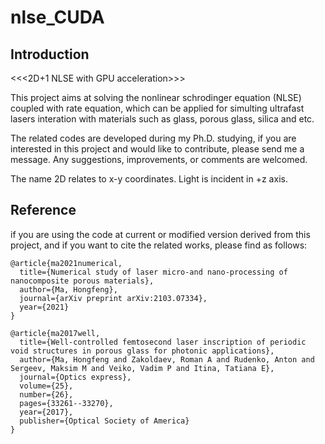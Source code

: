 # nlse_CUDA

## Introduction
<<<2D+1 NLSE with GPU acceleration>>>

This project aims at solving the nonlinear schrodinger equation (NLSE) coupled with rate equation, which can be applied for simulting ultrafast lasers interation with materials such as glass, porous glass, silica and etc.

The related codes are developed during my Ph.D. studying, if you are interested in this project and would like to contribute, please send me a message. Any suggestions, improvements, or comments are welcomed.

The name 2D relates to x-y coordinates. Light is incident in +z axis. 


## Reference

if you are using the code at current or modified version derived from this project, and if you want to cite the related works, please find as follows:

```
@article{ma2021numerical,
  title={Numerical study of laser micro-and nano-processing of nanocomposite porous materials},
  author={Ma, Hongfeng},
  journal={arXiv preprint arXiv:2103.07334},
  year={2021}
}

@article{ma2017well,
  title={Well-controlled femtosecond laser inscription of periodic void structures in porous glass for photonic applications},
  author={Ma, Hongfeng and Zakoldaev, Roman A and Rudenko, Anton and Sergeev, Maksim M and Veiko, Vadim P and Itina, Tatiana E},
  journal={Optics express},
  volume={25},
  number={26},
  pages={33261--33270},
  year={2017},
  publisher={Optical Society of America}
}
```
